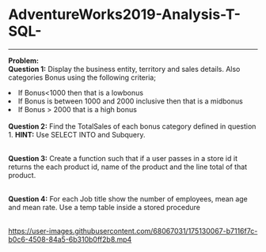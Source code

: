 # AdventureWorks2019-Analysis-T-SQL-
---
<b>Problem:</b><br>
<b>Question 1:</b> Display the business entity, territory and sales details. Also categories Bonus using the following criteria; 
<li>If Bonus<1000 then that is a lowbonus</li>
<li>If Bonus is between 1000 and 2000 inclusive then that is a midbonus</li>
<li>If Bonus > 2000 that is a high bonus</li>
<br>
<b>Question 2:</b> Find the TotalSales of each bonus category defined in question 1. <b>HINT:</b> Use SELECT INTO and Subquery.<br><br>

<b>Question 3:</b> Create a function such that if a user passes in a store id it returns the each product id, name of the product and the line total of that product.<br><br>

<b>Question 4:</b> For each Job title show the number of employees, mean age and mean rate. Use a temp table inside a stored procedure<br><br>

https://user-images.githubusercontent.com/68067031/175130067-b7116f7c-b0c6-4508-84a5-6b310b0ff2b8.mp4

